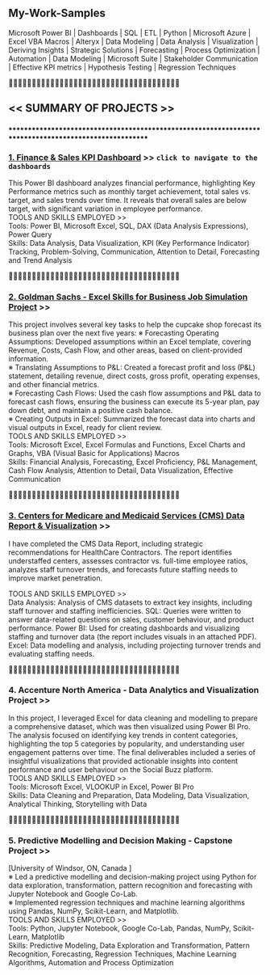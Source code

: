## My-Work-Samples
Microsoft Power BI | Dashboards | SQL | ETL | Python | Microsoft Azure | Excel VBA Macros | Alteryx | Data Modeling | Data Analysis | Visualization | Deriving Insights | Strategic Solutions | Forecasting | Process Optimization | Automation | Data Modeling | Microsoft Suite | Stakeholder Communication | Effective KPI metrics | Hypothesis Testing | Regression Techniques

🔸🔸🔸🔸🔸🔸🔸🔸🔸🔸🔸🔸🔸🔸🔸🔸🔸🔸🔸🔸🔸🔸🔸🔸🔸🔸🔸🔸🔸🔸🔸🔸🔸🔸🔸🔸🔸
## **<< SUMMARY OF PROJECTS >>**
⁕⁕⁕⁕⁕⁕⁕⁕⁕⁕⁕⁕⁕⁕⁕⁕⁕⁕⁕⁕⁕⁕⁕⁕⁕⁕⁕⁕⁕⁕⁕⁕⁕⁕⁕⁕⁕⁕⁕⁕⁕⁕⁕⁕⁕⁕⁕⁕⁕⁕⁕⁕⁕⁕⁕⁕⁕⁕⁕⁕⁕⁕⁕⁕⁕⁕⁕⁕⁕⁕⁕⁕⁕⁕⁕⁕⁕⁕⁕⁕⁕⁕⁕⁕⁕⁕⁕⁕⁕⁕⁕⁕⁕⁕⁕⁕⁕⁕⁕⁕⁕

### [1. Finance & Sales KPI Dashboard](https://github.com/Ponnamby/My-Work-Samples/blob/main/Finance%20KPI%20Dashboard%20PDF%20YP.pdf) >> `click to navigate to the dashboards`
This Power BI dashboard analyzes financial performance, highlighting Key Performance metrics such as monthly target achievement, total sales vs. target, and sales trends over time. It reveals that overall sales are below target, with significant variation in employee performance.   
TOOLS AND SKILLS EMPLOYED >>  
Tools: Power BI, Microsoft Excel, SQL, DAX (Data Analysis Expressions), Power Query  
Skills: Data Analysis, Data Visualization, KPI (Key Performance Indicator) Tracking, Problem-Solving, Communication, Attention to Detail, Forecasting and Trend Analysis

🔻🔻🔻🔻🔺🔺🔺🔺🔻🔻🔻🔻🔺🔺🔺🔺🔻🔻🔻🔻🔺🔺🔺🔺🔻🔻🔻🔻🔺🔺🔺🔺🔻🔻🔻🔻🔺
### [2. Goldman Sachs - Excel Skills for Business Job Simulation Project](https://github.com/Ponnamby/My-Work-Samples/blob/main/Forecast%20Analysis%20and%20Prediction_Goldman%20Sachs%20Forage_YP_organized.pdf) >> 
This project involves several key tasks to help the cupcake shop forecast its business plan over the next five years: 
※ Forecasting Operating Assumptions: Developed assumptions within an Excel template, covering Revenue, Costs, Cash Flow, and other areas, based on client-provided information.  
※ Translating Assumptions to P&L: Created a forecast profit and loss (P&L) statement, detailing revenue, direct costs, gross profit, operating expenses, and other financial metrics.   
※ Forecasting Cash Flows: Used the cash flow assumptions and P&L data to forecast cash flows, ensuring the business can execute its 5-year plan, pay down debt, and maintain a positive cash balance.  
※ Creating Outputs in Excel: Summarized the forecast data into charts and visual outputs in Excel, ready for client review.  
TOOLS AND SKILLS EMPLOYED >>  
Tools: Microsoft Excel, Excel Formulas and Functions, Excel Charts and Graphs, VBA (Visual Basic for Applications) Macros  
Skills: Financial Analysis, Forecasting, Excel Proficiency, P&L Management, Cash Flow Analysis, Attention to Detail, Data Visualization, Effective Communication

🔻🔻🔻🔻🔺🔺🔺🔺🔻🔻🔻🔻🔺🔺🔺🔺🔻🔻🔻🔻🔺🔺🔺🔺🔻🔻🔻🔻🔺🔺🔺🔺🔻🔻🔻🔻🔺

### [3. Centers for Medicare and Medicaid Services (CMS) Data Report & Visualization](https://github.com/Ponnamby/My-Work-Samples/blob/main/CMS%20HealthCare%20Data%20Project%20By%20YaminiPonnambalam.pdf) >>

I have completed the CMS Data Report, including strategic recommendations for HealthCare Contractors. The report identifies understaffed centers, assesses contractor vs. full-time employee ratios, analyzes staff turnover trends, and forecasts future staffing needs to improve market penetration.

TOOLS AND SKILLS EMPLOYED >>  
Data Analysis: Analysis of CMS datasets to extract key insights, including staff turnover and staffing inefficiencies.
SQL: Queries were written to answer data-related questions on sales, customer behaviour, and product performance.
Power BI: Used for creating dashboards and visualizing staffing and turnover data (the report includes visuals in an attached PDF).
Excel: Data modelling and analysis, including projecting turnover trends and evaluating staffing needs.

🔻🔻🔻🔻🔺🔺🔺🔺🔻🔻🔻🔻🔺🔺🔺🔺🔻🔻🔻🔻🔺🔺🔺🔺🔻🔻🔻🔻🔺🔺🔺🔺🔻🔻🔻🔻🔺

### 4. Accenture North America - Data Analytics and Visualization Project >>
In this project, I leveraged Excel for data cleaning and modelling to prepare a comprehensive dataset, which was then visualized using Power BI Pro. The analysis focused on identifying key trends in content categories, highlighting the top 5 categories by popularity, and understanding user engagement patterns over time. The final deliverables included a series of insightful visualizations that provided actionable insights into content performance and user behaviour on the Social Buzz platform.  
TOOLS AND SKILLS EMPLOYED >>  
Tools: Microsoft Excel, VLOOKUP in Excel, Power BI Pro  
Skills: Data Cleaning and Preparation, Data Modeling, Data Visualization, Analytical Thinking, Storytelling with Data

🔻🔻🔻🔻🔺🔺🔺🔺🔻🔻🔻🔻🔺🔺🔺🔺🔻🔻🔻🔻🔺🔺🔺🔺🔻🔻🔻🔻🔺🔺🔺🔺🔻🔻🔻🔻🔺
### 5. Predictive Modelling and Decision Making - Capstone Project >>
 [University of Windsor, ON, Canada ]  
※	Led a predictive modelling and decision-making project using Python for data exploration, transformation, pattern recognition and forecasting with Jupyter Notebook and Google Co-Lab.  
※	Implemented regression techniques and machine learning algorithms using Pandas, NumPy, Scikit-Learn, and Matplotlib.  
TOOLS AND SKILLS EMPLOYED >>   
Tools: Python, Jupyter Notebook, Google Co-Lab, Pandas, NumPy, Scikit-Learn, Matplotlib  
Skills: Predictive Modeling, Data Exploration and Transformation, Pattern Recognition, Forecasting, Regression Techniques, Machine Learning Algorithms, Automation and Process Optimization 

